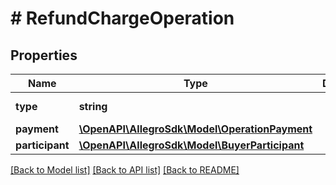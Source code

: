 # # RefundChargeOperation

## Properties

Name | Type | Description | Notes
------------ | ------------- | ------------- | -------------
**type** | **string** |  | [default to 'REFUND_CHARGE']
**payment** | [**\OpenAPI\AllegroSdk\Model\OperationPayment**](OperationPayment.md) |  |
**participant** | [**\OpenAPI\AllegroSdk\Model\BuyerParticipant**](BuyerParticipant.md) |  |

[[Back to Model list]](../../README.md#models) [[Back to API list]](../../README.md#endpoints) [[Back to README]](../../README.md)
